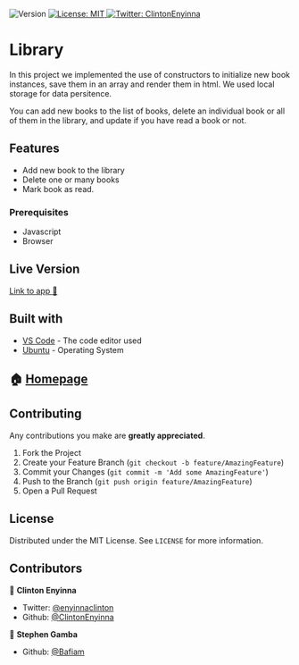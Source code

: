 <p>
  <img alt="Version" src="https://img.shields.io/badge/version-0.0.1-blue.svg?cacheSeconds=2592000" />
  <a href="#" target="_blank">
    <img alt="License: MIT " src="https://img.shields.io/badge/License-MIT -yellow.svg" />
  </a>
  <a href="https://twitter.com/ClintonEnyinna" target="_blank">
    <img alt="Twitter: ClintonEnyinna " src="https://img.shields.io/twitter/follow/ClintonEnyinna .svg?style=social" />
  </a>
</p>

Library
=======

In this project we implemented the use of constructors to initialize new book instances, save them in an array and render them in html. We used local storage for data persitence.

You can add new books to the list of books, delete an individual book or all of them in the library, and update if you have read a book or not.

Features
--------
* Add new book to the library
* Delete one or many books
* Mark book as read.

### Prerequisites

- Javascript
- Browser


## Live Version
[Link to app :star2:](https://mighty-lowlands-57810.herokuapp.com/)


## Built with
* [VS Code](https://code.visualstudio.com/) - The code editor used
* [Ubuntu](https://www.linux.org/pages/download/) - Operating System


## 🏠 [Homepage](https://github.com/ClintonEnyinna/talknologies)

<!-- CONTRIBUTING -->
## Contributing

Any contributions you make are **greatly appreciated**.

1. Fork the Project
2. Create your Feature Branch (`git checkout -b feature/AmazingFeature`)
3. Commit your Changes (`git commit -m 'Add some AmazingFeature'`)
4. Push to the Branch (`git push origin feature/AmazingFeature`)
5. Open a Pull Request

<!-- LICENSE -->
## License

Distributed under the MIT License. See `LICENSE` for more information.

## Contributors

👤 **Clinton Enyinna**

* Twitter: [@enyinnaclinton ](https://twitter.com/ClintonEnyinna)
* Github: [@ClintonEnyinna](https://github.com/https:\/\/github.com\/ClintonEnyinna) 

👤 **Stephen Gamba**
* Github: [@Bafiam](https://github.com/https:\/\/github.com\/bafiam)
